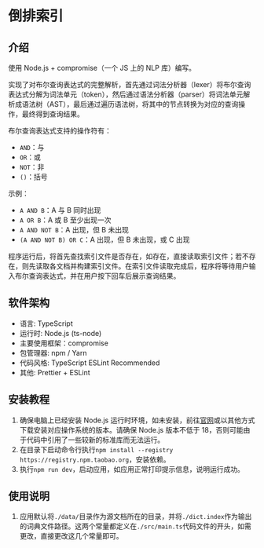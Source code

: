 # 倒排索引

## 介绍

使用 Node.js + compromise（一个 JS 上的 NLP 库）编写。

实现了对布尔查询表达式的完整解析，首先通过词法分析器（lexer）将布尔查询表达式分解为词法单元（token），然后通过语法分析器（parser）将词法单元解析成语法树（AST），最后通过遍历语法树，将其中的节点转换为对应的查询操作，最终得到查询结果。

布尔查询表达式支持的操作符有：

- `AND`：与
- `OR`：或
- `NOT`：非
- `()`：括号

示例：

- `A AND B`：A 与 B 同时出现
- `A OR B`：A 或 B 至少出现一次
- `A AND NOT B`：A 出现，但 B 未出现
- `(A AND NOT B) OR C`：A 出现，但 B 未出现，或 C 出现

程序运行后，将首先查找索引文件是否存在，如存在，直接读取索引文件；若不存在，则先读取各文档并构建索引文件。在索引文件读取完成后，程序将等待用户输入布尔查询表达式，并在用户按下回车后展示查询结果。

## 软件架构

- 语言: TypeScript
- 运行时: Node.js (ts-node)
- 主要使用框架：compromise
- 包管理器: npm / Yarn
- 代码风格: TypeScript ESLint Recommended
- 其他: Prettier + ESLint

## 安装教程

1. 确保电脑上已经安装 Node.js 运行时环境，如未安装，前往[官网](https://nodejs.org/en/download/)或以其他方式下载安装对应操作系统的版本。请确保 Node.js 版本不低于 18，否则可能由于代码中引用了一些较新的标准库而无法运行。
2. 在目录下启动命令行执行`npm install --registry https://registry.npm.taobao.org`，安装依赖。
3. 执行`npm run dev`，启动应用，如应用正常打印提示信息，说明运行成功。

## 使用说明

1. 应用默认将`./data/`目录作为源文档所在的目录，并将`./dict.index`作为输出的词典文件路径。这两个常量都定义在`./src/main.ts`代码文件的开头，如需更改，直接更改这几个常量即可。
